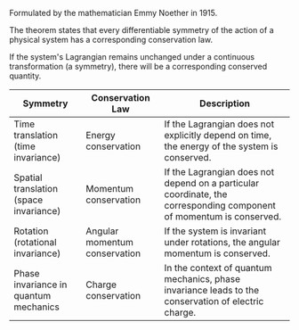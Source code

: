 Formulated by the mathematician Emmy Noether in 1915.

The theorem states that every differentiable symmetry of the action of a physical system has a corresponding conservation law. 

If the system's Lagrangian remains unchanged under a continuous transformation (a symmetry), there will be a corresponding conserved quantity.

| Symmetry                               | Conservation Law              | Description                                                                                                         |
| -------------------------------------- | ----------------------------- | ------------------------------------------------------------------------------------------------------------------- |
| Time translation (time invariance)     | Energy conservation           | If the Lagrangian does not explicitly depend on time, the energy of the system is conserved.                        |
| Spatial translation (space invariance) | Momentum conservation         | If the Lagrangian does not depend on a particular coordinate, the corresponding component of momentum is conserved. |
| Rotation (rotational invariance)       | Angular momentum conservation | If the system is invariant under rotations, the angular momentum is conserved.                                      |
| Phase invariance in quantum mechanics  | Charge conservation           | In the context of quantum mechanics, phase invariance leads to the conservation of electric charge.                 |
